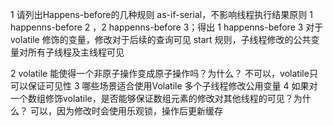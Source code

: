 1 请列出Happens-before的几种规则
  as-if-serial，不影响线程执行结果原则
   1 happenns-before 2 ，2 happenns-before 3；得出 1 happenns-before 3
  对于volatile 修饰的变量，修改对于后续的查询可见
  start 规则，子线程修改的公共变量对所有子线程及主线程可见
  
2 volatile 能使得一个非原子操作变成原子操作吗？为什么？
不可以，volatile只可以保证可见性
3 哪些场景适合使用Volatile
多个子线程修改公用变量
4 如果对一个数组修饰volatile，是否能够保证数组元素的修改对其他线程的可见？为什么？
可以，因为修改时会使用乐观锁，操作后更新缓存